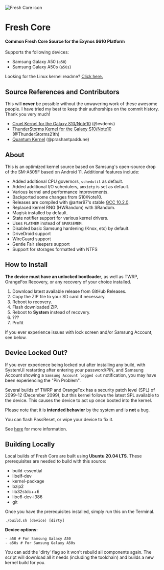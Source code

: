 ![Fresh Core icon](https://i.ibb.co/KzmZp3t/fresh-core.png)

# Fresh Core

#### Common Fresh Core Source for the Exynos 9610 Platform

Supports the following devices:

- Samsung Galaxy A50 (`a50`)
- Samsung Galaxy A50s (`a50s`)

Looking for the Linux kernel readme? [Click here.](https://github.com/TenSeventy7/android_kernel_samsung_exynos9610_fresh/blob/staging/README_Kernel)

## Source References and Contributors

This will **never** be possible without the unwavering work of these awesome people. I have tried my best to keep their authorships on the commit history. Thank you very much!

 - [Cruel Kernel for the Galaxy S10/Note10](https://github.com/CruelKernel/samsung-exynos9820/) (@evdenis)
 - [ThunderStorms Kernel for the Galaxy S10/Note10](https://github.com/ThunderStorms21th/Galaxy-S10) (@ThunderStorms21th)
 - [Quantum Kernel](https://github.com/prashantpaddune/android_kernel_samsung_a50dd) (@prashantpaddune)
 

## About

This is an optimized kernel source based on Samsung's open-source drop of the SM-A505F based on Android 11. Additional features include:

 - Added additional CPU governors, `schedutil` as default.
 - Added additional I/O schedulers, `anxiety` is set as default.
 - Various kernel and performance improvements.
 - Backported some changes from S10/Note10.
 - Releases are compiled with @arter97's stable [GCC 10.2.0](https://github.com/arter97/arm64-gcc).
 - Replaced kernel RNG (HWRandom) with SRandom.
 - Magisk installed by default.
 - State notifier support for various kernel drivers.
 - Uses `FLATMEM` instead of `SPARSEMEM`.
 - Disabled basic Samsung hardening (Knox, etc) by default.
 - DriveDroid support
 - WireGuard support
 - Gentle Fair sleepers support
 - Support for storages formatted with NTFS

## How to Install

**The device must have an unlocked bootloader**, as well as TWRP, OrangeFox Recovery, or any recovery of your choice installed.

 1. Download latest available release from GitHub Releases.
 2. Copy the ZIP file to your SD card if necessary.
 3. Reboot to recovery.
 4. Flash downloaded ZIP.
 5. Reboot to **System**  instead of recovery.
 6. ???
 7. Profit

If you ever experience issues with lock screen and/or Samsung Account, see below.

## Device Locked Out?

If you ever experience being locked out after installing any build, with SystemUI restarting after entering your password/PIN, and Samsung Account showing a `Samsung Account logged out` notification, you may have been experiencing the "Pin Problem".

Several builds of TWRP and OrangeFox has a security patch level (SPL) of 2099-12 (December 2099), but this kernel follows the latest SPL available to the device. This causes the device to act up once booted into the kernel.

Please note that it is **intended behavior** by the system and is **not** a bug.

You can flash PassReset, or wipe your device to fix it.

See [here](https://github.com/CruelKernel/samsung-exynos9820/#pin-problem-cant-login) for more information.

 
## Building Locally

Local builds of Fresh Core are built using **Ubuntu 20.04 LTS**.  These prerequisites are needed to build with this source:

 - build-essential
 - libelf-dev
 - kernel-package
 - bzip2
 - lib32stdc++6
 - libc6-dev-i386
 - git

Once you have the prerequisites installed, simply run this on the Terminal.

`./build.sh (device) [dirty]`

**Device options:**

```
- a50 # For Samsung Galaxy A50
- a50s # For Samsung Galaxy A50s
```

You can add the 'dirty' flag so it won't rebuild all components again. The script will download all it needs (including the toolchain) and builds a new kernel build for you.
